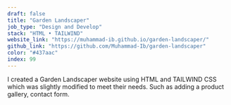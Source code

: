 ```yaml
---
draft: false
title: "Garden Landscaper"
job_type: "Design and Develop"
stack: "HTML • TAILWIND"
website_link: "https://muhammad-ib.github.io/garden-landscaper/"
github_link: "https://github.com/Muhammad-Ib/garden-landscaper"
color: "#437aac"
index: 99
---
```


I created a Garden Landscaper website using HTML and TAILWIND CSS which was slightly modified to meet their needs. Such as adding a product gallery, contact form.
